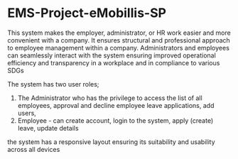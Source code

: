 # EMS-Project-eMobillis-SP
This system makes the employer, administrator, or HR work easier and more convenient with a company. It ensures structural and professional approach to employee management within a company. 
Administrators and employees can seamlessly interact with the system ensuring improved operational efficiency and transparency in a workplace and in compliance to various SDGs

The system has two user roles; 
1. The Administrator who has the privilege to access the list of all employees, approval and decline employee leave applications, add users, 
2. Employee - can create account, login to the system, apply (create) leave, update details

the system has a responsive layout ensuring its suitability and usability across all devices
